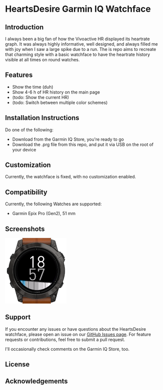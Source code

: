 # HeartsDesire Garmin IQ Watchface
<!-- ![Downloads](https://img.shields.io/badge/CIQ_Store_downloads-38-green?style=flat-square)
![Github badge](https://developer.garmin.com/static/connect-iq_badge-dark-35b152d2074fb5abd7394662f78d8a4f.svg)
 -->
 
## Introduction
<!-- Briefly describe what the HeartsDesire watchface is and its purpose. -->

I always been a big fan of how the Vivoactive HR displayed its heartrate graph. It was always highly informative, well designed, and always filled me with joy when I saw a large spike due to a run. The is repo aims to recreate that charming style with a basic watchface to have the heartrate history visible at all times on round watches.

## Features
<!-- List the key features of the watchface. -->

- Show the time (duh)
- Show 4-6 h of HR history on the main page
- (todo: Show the current HR)
- (todo: Switch between multiple color schemes)

## Installation Instructions
<!-- Provide step-by-step instructions on how to install the watchface on a Garmin device. -->
Do one of the following: 

- Download from the Garmin IQ Store, you're ready to go
- Download the .prg file from this repo, and put it via USB on the root of your device

## Customization
<!-- Describe any customization options available and how to adjust them. -->

Currently, the watchface is fixed, with no customization enabled.

## Compatibility
<!-- List the Garmin devices compatible with the watchface. -->
Currently, the following Watches are supported:

- Garmin Epix Pro (Gen2), 51 mm

## Screenshots
<!-- Include screenshots of the watchface in action. -->

<img src="image.png" alt="screenshot" width="200"/>

## Support

If you encounter any issues or have questions about the HeartsDesire watchface, please open an issue on our [GitHub Issues page](https://github.com/r-neuschulz/HeartsDesire/issues). For feature requests or contributions, feel free to submit a pull request. 

I'll occasionally check comments on the Garmin IQ Store, too.

## License
<!-- Specify the license under which the project is distributed. -->

## Acknowledgements
<!-- Give credit to those who have contributed or inspired the project. -->
